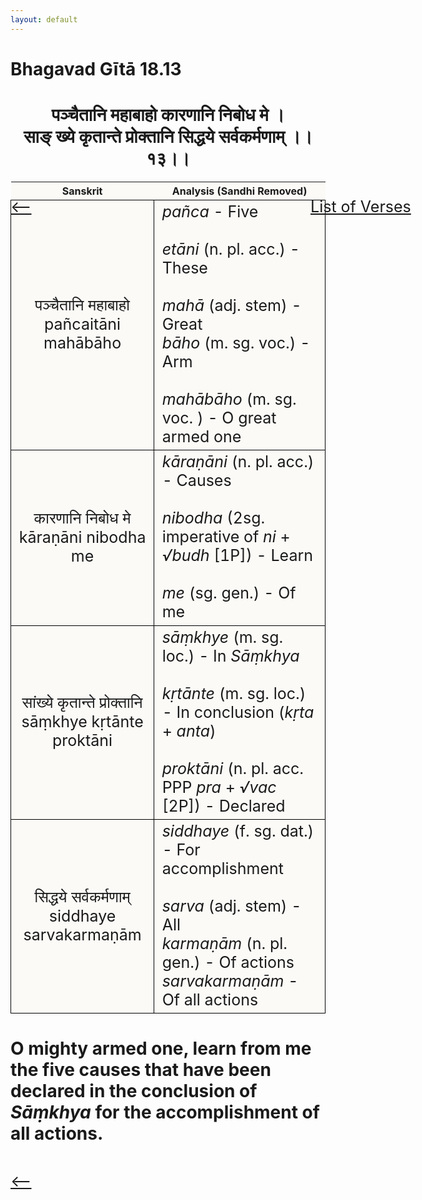 ```yaml
---
layout: default
---
```

<!---
Text can be **bold**, _italic_, or ~~strikethrough~~.

[Link to another page](./another-page.html)

There should be whitespace between paragraphs.

There should be whitespace between paragraphs. We recommend including a README, or a file with information about your project.
--->

# Bhagavad Gītā 18.13

<style>
table {
  border-collapse: collapse;
  border-style: hidden;
}
th {
  background: #FBFAF7;
}
td {
  font-size: 25px;
  background: #FBFAF7;
  border: 1px solid black;
}
div.move {
  font-size: 25px;
}
</style>

<h1 style="text-align:center">
पञ्चैतानि महाबाहो कारणानि निबोध मे । <br>
साङ् ख्ये कृतान्ते प्रोक्तानि सिद्धये सर्वकर्मणाम् ।।१३।।
</h1>
<div class="move" style="position:relative;min-width:960px">
 <p style="position: absolute;left:480px;top:0"><a href="./ch18.html">List of Verses</a></p>
</div>
<div class="move" style="position:relative;min-width:960px">
 <p style="position: absolute;left:0;top:0"><a href="./v18-12.html">⟵</a></p>
</div>
<div class="move" style="position:relative;min-width:960px">
 <p style="position: absolute;right:0;top:0"><a href="./v18-14.html">⟶</a></p>
</div>

| Sanskrit | Analysis (Sandhi Removed) |
|:-:|-|
| पञ्चैतानि महाबाहो<br>pañcaitāni mahābāho | <em>pañca</em> - Five<br><br><em>etāni</em> (n. pl. acc.) - These<br><br><em>mahā</em> (adj. stem) - Great<br><em>bāho</em> (m. sg. voc.) - Arm<br><br><em>mahābāho</em> (m. sg. voc. ) - O great armed one |
| कारणानि निबोध मे<br>kāraṇāni nibodha me | <em>kāraṇāni</em> (n. pl. acc.) - Causes<br><br><em>nibodha</em> (2sg. imperative of <em>ni</em> + <em>√budh</em> [1P]) - Learn<br><br><em>me</em> (sg. gen.) - Of me |
|   सांख्ये कृतान्ते प्रोक्तानि<br>sāṃkhye kṛtānte proktāni   | <em>sāṃkhye</em> (m. sg. loc.) - In <em>Sāṃkhya</em><br><br><em>kṛtānte</em> (m. sg. loc.) - In conclusion (<em>kṛta</em> + <em>anta</em>)<br><br><em>proktāni</em> (n. pl. acc. PPP <em>pra</em> + <em>√vac</em> [2P]) - Declared |
|  सिद्धये सर्वकर्मणाम्<br>siddhaye sarvakarmaṇām | <em>siddhaye</em> (f. sg. dat.) - For accomplishment<br><br><em>sarva</em> (adj. stem) - All<br><em>karmaṇām</em> (n. pl. gen.) - Of actions <br><em>sarvakarmaṇām</em> - Of all actions |

<h1>
O mighty armed one, learn from me the five causes that have been declared in
the conclusion of <em>Sāṃkhya</em> for the accomplishment of all actions.
</h1>
<div class="move" style="position:relative;min-width:960px">
 <p style="position: absolute;left:0;top:0"><a href="./v18-12.html">⟵</a></p>
</div>
<div class="move" style="position:relative;min-width:960px">
 <p style="position: absolute;right:0;top:0"><a href="./v18-14.html">⟶</a></p>
</div>
